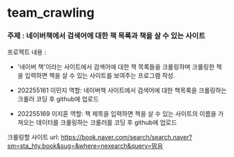 # team_crawling

### 주제 : 네이버책에서 검색어에 대한 책 목록과 책을 살 수 있는 사이트

프로젝트 내용 :

- '네이버 책'이라는 사이트에서 검색어에 대한 책 목록들을 크롤링하며 크롤링한 책을 입력하면 책을 살 수 있는 사이트를 보여주는 프로그램 작성.

- 202255161 이민지 역할: 네이버책 사이트에서 검색어에 대한 책목록을 크롤링하는 크롤러 코딩 후 github에 업로드

- 202255169 이지훈 역할: 책 제목을 입력하면 책을 살 수 있는 사이트의 이름을 가져오는 데이터를 크롤링하는 크롤러를 코딩 후 github에 업로드

크롤링할 사이트 url: https://book.naver.com/search/search.naver?sm=sta_hty.book&sug=&where=nexearch&query=맑음

